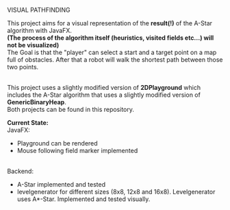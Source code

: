VISUAL PATHFINDING

This project aims for a visual representation of the **result(!)** of the A-Star algorithm with JavaFX. <br>**(The process of the algorithm itself (heuristics, visited fields etc...) will not be visualized)**<br>
The Goal is that the "player" can select a start and a target point on a map full of obstacles.
After that a robot will walk the shortest path between those two points.<br><br>

This project uses a slightly modified version of <b>2DPlayground</b> which includes the A-Star algorithm that uses a slightly modified version of <b>GenericBinaryHeap</b>.<br>
Both projects can be found in this repository.


**Current State:**<br>
JavaFX:<br>
- Playground can be rendered<br>
- Mouse following field marker implemented

<br>Backend:<br>
- A-Star implemented and tested<br>
- levelgenerator for different sizes (8x8, 12x8 and 16x8). Levelgenerator uses A*-Star. Implemented and tested visually. 




